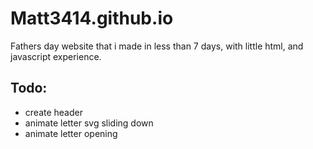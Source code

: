 # Matt3414.github.io
Fathers day website that i made in less than 7 days, with little html, and javascript experience.

## Todo:

- create header
- animate letter svg sliding down
- animate letter opening

